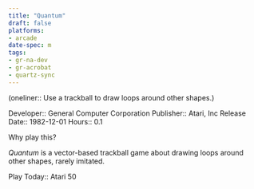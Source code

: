 ```yaml
---
title: "Quantum"
draft: false
platforms:
- arcade
date-spec: m
tags:
- gr-na-dev
- gr-acrobat
- quartz-sync
---
```


(oneliner:: Use a trackball to draw loops around other shapes.)

Developer:: General Computer Corporation
Publisher:: Atari, Inc
Release Date:: 1982-12-01
Hours:: 0.1

Why play this?

*Quantum* is a vector-based trackball game about drawing loops around other shapes, rarely imitated.

Play Today:: Atari 50